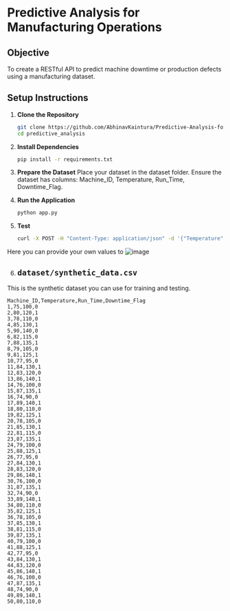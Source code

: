 # Predictive Analysis for Manufacturing Operations

## Objective
To create a RESTful API to predict machine downtime or production defects using a manufacturing dataset.

## Setup Instructions

1. **Clone the Repository**
   ```bash
   git clone https://github.com/AbhinavKaintura/Predictive-Analysis-for-Manufacturing-Operations.git
   cd predictive_analysis

2.  **Install Dependencies**
    ```bash 
    pip install -r requirements.txt

3.  **Prepare the Dataset**
    Place your dataset in the dataset folder.
    Ensure the dataset has columns: Machine_ID, Temperature, Run_Time, Downtime_Flag.

4.  **Run the Application**
    ```bash
    python app.py
5.   **Test**
      ```bash
      curl -X POST -H "Content-Type: application/json" -d '{"Temperature": 80, "Run_Time": 120}' http://127.0.0.1:5000/predict
   Here you can provide your own values to 
![image](https://github.com/user-attachments/assets/59536fe9-2c88-4460-aee5-843cbf398e0d)

6.   ## `dataset/synthetic_data.csv`

This is the synthetic dataset you can use for training and testing.

```csv
Machine_ID,Temperature,Run_Time,Downtime_Flag
1,75,100,0
2,80,120,1
3,78,110,0
4,85,130,1
5,90,140,0
6,82,115,0
7,88,135,1
8,79,105,0
9,81,125,1
10,77,95,0
11,84,130,1
12,83,120,0
13,86,140,1
14,76,100,0
15,87,135,1
16,74,90,0
17,89,140,1
18,80,110,0
19,82,125,1
20,78,105,0
21,85,130,1
22,81,115,0
23,87,135,1
24,79,100,0
25,88,125,1
26,77,95,0
27,84,130,1
28,83,120,0
29,86,140,1
30,76,100,0
31,87,135,1
32,74,90,0
33,89,140,1
34,80,110,0
35,82,125,1
36,78,105,0
37,85,130,1
38,81,115,0
39,87,135,1
40,79,100,0
41,88,125,1
42,77,95,0
43,84,130,1
44,83,120,0
45,86,140,1
46,76,100,0
47,87,135,1
48,74,90,0
49,89,140,1
50,80,110,0
